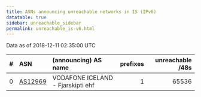 ```yaml
---
title: ASNs announcing unreachable networks in IS (IPv6)
datatable: true
sidebar: unreachable_sidebar
permalink: unreachable_is-v6.html
---
```


Data as of 2018-12-11 02:35:00 UTC


<div class="datatable-begin"></div>

|   # | ASN                                    | (announcing) AS name              |   prefixes |   unreachable /48s |
|----:|:---------------------------------------|:----------------------------------|-----------:|-------------------:|
|   0 | [AS12969](unreachable_AS12969-v6.html) | VODAFONE ICELAND - Fjarskipti ehf |          1 |              65536 |

<div class="datatable-end"></div>